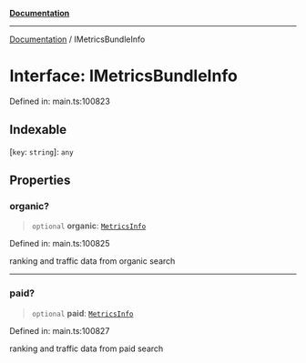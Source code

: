 [**Documentation**](../README.md)

***

[Documentation](../README.md) / IMetricsBundleInfo

# Interface: IMetricsBundleInfo

Defined in: main.ts:100823

## Indexable

\[`key`: `string`\]: `any`

## Properties

### organic?

> `optional` **organic**: [`MetricsInfo`](../classes/MetricsInfo.md)

Defined in: main.ts:100825

ranking and traffic data from organic search

***

### paid?

> `optional` **paid**: [`MetricsInfo`](../classes/MetricsInfo.md)

Defined in: main.ts:100827

ranking and traffic data from paid search
